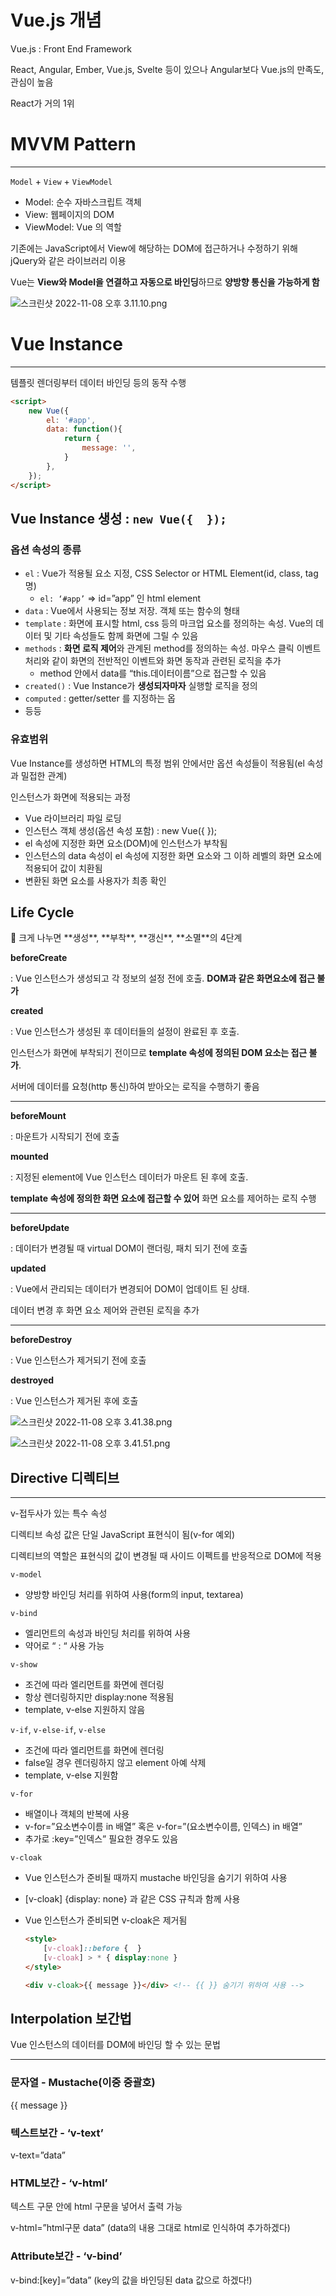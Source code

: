 # Vue.js 개념

Vue.js : Front End Framework

React, Angular, Ember, Vue.js, Svelte 등이 있으나 Angular보다 Vue.js의 만족도, 관심이 높음

React가 거의 1위

# MVVM Pattern

---

`Model` + `View` + `ViewModel`

- Model: 순수 자바스크립트 객체
- View: 웹페이지의 DOM
- ViewModel: Vue 의 역할

기존에는 JavaScript에서 View에 해당하는 DOM에 접근하거나 수정하기 위해 jQuery와 같은 라이브러리 이용

Vue는 **View와 Model을 연결하고 자동으로 바인딩**하므로 **양방향 통신을 가능하게 함**

![스크린샷 2022-11-08 오후 3.11.10.png](Vue%20js%20%E1%84%80%E1%85%A2%E1%84%82%E1%85%A7%E1%86%B7%209cb17803d2b54e22a14c3f08aee9c4fe/%25E1%2584%2589%25E1%2585%25B3%25E1%2584%258F%25E1%2585%25B3%25E1%2584%2585%25E1%2585%25B5%25E1%2586%25AB%25E1%2584%2589%25E1%2585%25A3%25E1%2586%25BA_2022-11-08_%25E1%2584%258B%25E1%2585%25A9%25E1%2584%2592%25E1%2585%25AE_3.11.10.png)

# Vue Instance

---

템플릿 렌더링부터 데이터 바인딩 등의 동작 수행

```html
<script>
	new Vue({
		el: '#app',
		data: function(){
			return {
				message: '',
			}
		},
	});
</script>
```

## Vue Instance 생성 : `new Vue({  });`

### **옵션 속성의 종류**

- `el` : Vue가 적용될 요소 지정, CSS Selector or HTML Element(id, class, tag명)
    - `el: ‘#app’` ⇒ id=”app” 인 html element
- `data` : Vue에서 사용되는 정보 저장. 객체 또는 함수의 형태
- `template` : 화면에 표시할 html, css 등의 마크업 요소를 정의하는 속성. Vue의 데이터 및 기타 속성들도 함께 화면에 그릴 수 있음
- `methods` : **화면 로직 제어**와 관계된 method를 정의하는 속성. 마우스 클릭 이벤트 처리와 같이 화면의 전반적인 이벤트와 화면 동작과 관련된 로직을 추가
    - method 안에서 data를 “this.데이터이름”으로 접근할 수 있음
- `created()` : Vue Instance가 **생성되자마자** 실행할 로직을 정의
- `computed` : getter/setter 를 지정하는 옵
- 등등

### **유효범위**

Vue Instance를 생성하면 HTML의 특정 범위 안에서만 옵션 속성들이 적용됨(el 속성과 밀접한 관계)

인스턴스가 화면에 적용되는 과정

- Vue 라이브러리 파일 로딩
- 인스턴스 객체 생성(옵션 속성 포함) : new Vue({ });
- el 속성에 지정한 화면 요소(DOM)에 인스턴스가 부착됨
- 인스턴스의 data 속성이 el 속성에 지정한 화면 요소와 그 이하 레벨의 화면 요소에 적용되어 값이 치환됨
- 변환된 화면 요소를 사용자가 최종 확인

## Life Cycle

<aside>
📌 크게 나누면 **생성**, **부착**, **갱신**, **소멸**의 4단계

**beforeCreate**

: Vue 인스턴스가 생성되고 각 정보의 설정 전에 호출. **DOM과 같은 화면요소에 접근 불가**

**created**

: Vue 인스턴스가 생성된 후 데이터들의 설정이 완료된 후 호출.

인스턴스가 화면에 부착되기 전이므로 **template 속성에 정의된 DOM 요소는 접근 불가**.

서버에 데이터를 요청(http 통신)하여 받아오는 로직을 수행하기 좋음

---

**beforeMount**

: 마운트가 시작되기 전에 호출

**mounted**

: 지정된 element에 Vue 인스턴스 데이터가 마운트 된 후에 호출.

**template 속성에 정의한 화면 요소에 접근할 수 있어** 화면 요소를 제어하는 로직 수행

---

**beforeUpdate**

: 데이터가 변경될 때 virtual DOM이 랜더링, 패치 되기 전에 호출

**updated**

: Vue에서 관리되는 데이터가 변경되어 DOM이 업데이트 된 상태.

데이터 변경 후 화면 요소 제어와 관련된 로직을 추가

---

**beforeDestroy**

: Vue 인스턴스가 제거되기 전에 호출

**destroyed**

: Vue 인스턴스가 제거된 후에 호출

</aside>

![스크린샷 2022-11-08 오후 3.41.38.png](Vue%20js%20%E1%84%80%E1%85%A2%E1%84%82%E1%85%A7%E1%86%B7%209cb17803d2b54e22a14c3f08aee9c4fe/%25E1%2584%2589%25E1%2585%25B3%25E1%2584%258F%25E1%2585%25B3%25E1%2584%2585%25E1%2585%25B5%25E1%2586%25AB%25E1%2584%2589%25E1%2585%25A3%25E1%2586%25BA_2022-11-08_%25E1%2584%258B%25E1%2585%25A9%25E1%2584%2592%25E1%2585%25AE_3.41.38.png)

![스크린샷 2022-11-08 오후 3.41.51.png](Vue%20js%20%E1%84%80%E1%85%A2%E1%84%82%E1%85%A7%E1%86%B7%209cb17803d2b54e22a14c3f08aee9c4fe/%25E1%2584%2589%25E1%2585%25B3%25E1%2584%258F%25E1%2585%25B3%25E1%2584%2585%25E1%2585%25B5%25E1%2586%25AB%25E1%2584%2589%25E1%2585%25A3%25E1%2586%25BA_2022-11-08_%25E1%2584%258B%25E1%2585%25A9%25E1%2584%2592%25E1%2585%25AE_3.41.51.png)

## Directive 디렉티브

---

v-접두사가 있는 특수 속성

디렉티브 속성 값은 단일 JavaScript 표현식이 됨(v-for 예외)

디렉티브의 역할은 표현식의 값이 변경될 때 사이드 이펙트를 반응적으로 DOM에 적용

`v-model`

- 양방향 바인딩 처리를 위하여 사용(form의 input, textarea)

`v-bind`

- 엘리먼트의 속성과 바인딩 처리를 위하여 사용
- 약어로 “ : “ 사용 가능

`v-show`

- 조건에 따라 엘리먼트를 화면에 렌더링
- 항상 렌더링하지만 display:none 적용됨
- template, v-else 지원하지 않음

`v-if`, `v-else-if`, `v-else`

- 조건에 따라 엘리먼트를 화면에 렌더링
- false일 경우 렌더링하지 않고 element 아예 삭제
- template, v-else 지원함

`v-for`

- 배열이나 객체의 반복에 사용
- v-for=”요소변수이름 in 배열” 혹은 v-for=”(요소변수이름, 인덱스) in 배열”
- 추가로 :key=”인덱스” 필요한 경우도 있음

`v-cloak`

- Vue 인스턴스가 준비될 때까지 mustache 바인딩을 숨기기 위하여 사용
- [v-cloak] {display: none} 과 같은 CSS 규칙과 함께 사용
- Vue 인스턴스가 준비되면 v-cloak은 제거됨
    
    ```html
    <style>
    	[v-cloak]::before {  }
    	[v-cloak] > * { display:none }
    </style>
    
    <div v-cloak>{{ message }}</div> <!-- {{ }} 숨기기 위하여 사용 -->
    ```
    

## Interpolation 보간법

Vue 인스턴스의 데이터를 DOM에 바인딩 할 수 있는 문법

---

### 문자열 - Mustache(이중 중괄호)

{{ message }}

### 텍스트보간 - ‘v-text’

v-text=”data”

### HTML보간 - ‘v-html’

텍스트 구문 안에 html 구문을 넣어서 출력 가능

v-html=”html구문 data” (data의 내용 그대로 html로 인식하여 추가하겠다)

### Attribute보간 - ‘v-bind’

v-bind:[key]=”data” (key의 값을 바인딩된 data 값으로 하겠다!)